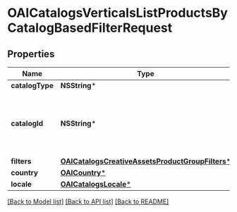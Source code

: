 # OAICatalogsVerticalsListProductsByCatalogBasedFilterRequest

## Properties
Name | Type | Description | Notes
------------ | ------------- | ------------- | -------------
**catalogType** | **NSString*** |  | 
**catalogId** | **NSString*** | Catalog id pertaining to the creative assets product group. | 
**filters** | [**OAICatalogsCreativeAssetsProductGroupFilters***](OAICatalogsCreativeAssetsProductGroupFilters.md) |  | 
**country** | [**OAICountry***](OAICountry.md) |  | 
**locale** | [**OAICatalogsLocale***](OAICatalogsLocale.md) |  | 

[[Back to Model list]](../README.md#documentation-for-models) [[Back to API list]](../README.md#documentation-for-api-endpoints) [[Back to README]](../README.md)


